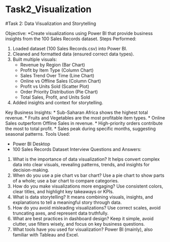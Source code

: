 # Task2_Visualization
#Task 2: Data Visualization and Storytelling

Objective:
       *Create visualizations using Power BI that provide business insights from the 100 Sales Records dataset.
Steps Performed:
1. Loaded dataset (100 Sales Records.csv) into Power BI.
2. Cleaned and formatted data (ensured correct data types).
3. Built multiple visuals:
   * Revenue by Region (Bar Chart)
   * Profit by Item Type (Column Chart)
   * Sales Trend Over Time (Line Chart)
   * Online vs Offline Sales (Column Chart)
   * Profit vs Units Sold (Scatter Plot)
   * Order Priority Distribution (Pie Chart)
   * Total Sales, Profit, and Units Sold
5. Added insights and context for storytelling.
   
Key Business Insights:
    * Sub-Saharan Africa shows the highest total revenue.
    * Fruits and Vegetables are the most profitable item types.
    * Online Sales outperform Offline Sales in revenue.
    * High-priority orders contribute the most to total profit.
    * Sales peak during specific months, suggesting seasonal patterns.
Tools Used:
  * Power BI Desktop
  * 100 Sales Records Dataset
 Interview Questions and Answers:
  1. What is the importance of data visualization?
  It helps convert complex data into clear visuals, revealing patterns, trends, and insights for decision-making.
  2. When do you use a pie chart vs bar chart?
  Use a pie chart to show parts of a whole; use a bar chart to compare categories.
  3. How do you make visualizations more engaging?
  Use consistent colors, clear titles, and highlight key takeaways or KPIs.
  4. What is data storytelling?
  It means combining visuals, insights, and explanations to tell a meaningful story through data.
  5. How do you avoid misleading visualizations?
  Use correct scales, avoid truncating axes, and represent data truthfully.
  6. What are best practices in dashboard design?
  Keep it simple, avoid clutter, use filters wisely, and focus on key business questions.
  7. What tools have you used for visualization?
Power BI (mainly), also familiar with Tableau and Excel.
